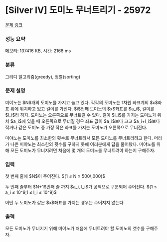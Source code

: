 # [Silver IV] 도미노 무너트리기 - 25972 

[문제 링크](https://www.acmicpc.net/problem/25972) 

### 성능 요약

메모리: 137416 KB, 시간: 2168 ms

### 분류

그리디 알고리즘(greedy), 정렬(sorting)

### 문제 설명

<p>미야노는 $N$개의 도미노를 가지고 놀고 있다. 각각의 도미노는 1차원 좌표계의 $x$좌표 위에 위치하고 있고 길이를 가진다. $i$번째 도미노의 $x$좌표를 $a_i$, 길이를 $l_i$라 하자. 도미노는 오른쪽으로 무너트릴 수 있다. 길이 $l_i$를 가지는 도미노가 위치 $a_i$에 있을 때 오른쪽으로 무너질 경우 좌표 값이 $a_i$보다 크고 $a_i+l_i$보다 작거나 같은 도미노 중 가장 작은 좌표를 가지는 도미노가 오른쪽으로 무너진다.</p>

<p>미야노는 도미노를 최소한의 횟수로 무너트려서 모든 도미노를 무너트리려고 한다. 머리가 나쁜 미야노는 최소한의 횟수를 구하지 못해 여러분에게 답을 물어봤다. 미야노를 위해 모든 도미노가 무너지려면 처음에 몇 개의 도미노를 무너트려야 하는지 구해주자.</p>

### 입력 

 <p>첫 번째 줄에 $N$이 주어진다. $(1 ≤ N ≤ 500\,000)$</p>

<p>두 번째 줄부터 $N+1$번째 줄 까지 $a_i, l_i$가 공백으로 구분되어 주어진다. $(1 ≤ a_i ≤ 10^9,1 ≤ l_i ≤ 10^9)$</p>

<p>어떤 두 도미노가 같은 $x$좌표를 가지는 경우는 주어지지 않는다.</p>

### 출력 

 <p>모든 도미노가 무너지기 위해 미야노가 처음에 무너트려야 할 도미노의 갯수를 구해주자.</p>

